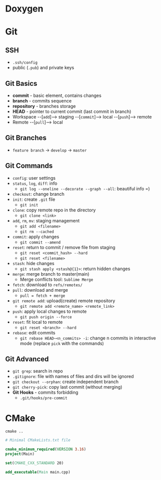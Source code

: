 # Doxygen



# Git

## SSH
- `.ssh/config`
- public (`.pub`) and private keys

## Git Basics
- **commit** - basic element, contains changes
- **branch** - commits sequence
- **repository** - branches storage
- **HEAD** - pointer to current commit (last commit in branch)
- Workspace --[`add`]--> staging --[`commit`]--> local --[`push`]--> remote
- Remote --[`pull`]--> local

## Git Branches
- `feature branch` -> `develop` -> `master`

## Git Commands
- `config`: user settings
- `status`, `log`, `diff`: info
  - `git log --oneline --decorate --graph --all`: beautiful info =)
- `checkout`: change branch
- `init`: create `.git` file
  - `git init`
- `clone`: copy remote repo in the directory
  - `git clone <link>`
- `add`, `rm`, `mv`: staging management
  - `git add <filename>` 
  - `git rm --cached`
- `commit`: apply changes
  - `git commit --amend`
- `reset`: return to commit / remove file from staging
  - `git reset <commit_hash> --hard`
  - `git reset <filename>`
- `stash`: hide changes
  - `git stash apply <stash@{1}>`: return hidden changes
- `merge`: merge branch to master(main)
  - Merge conflicts tool: `Sublime Merge`
- `fetch`: download to `refs/remotes/`
- `pull`: download and merge
  - `pull = fetch + merge`
- `git remote add`: upload(create) remote repository
  - `git remote add <remote_name> <remote_link>`
- `push`: apply local changes to remote
  - `git push origin --force`
- `reset`: fit local to remote
  - `git reset <branch> --hard`
- `rebase`: edit commits
  - `git rebase HEAD~<n_commits> -i`: change n commits in interactive mode
  (replace `pick` with the commands)

## Git Advanced
- `git grep`: search in repo
- `.gitignore`: file with names of files and dirs will be ignored
- `git checkout --orphan`: create independent branch
- `git cherry-pick`: copy last commit (without merging)
- **Git Hooks** - commits forbidding
  - `.git/hooks/pre-commit`

# CMake

`cmake ..`

```cmake
# Minimal CMakeLists.txt file

cmake_minimum_required(VERSION 3.16)
project(Main)

set(CMAKE_CXX_STANDARD 20)

add_executable(Main main.cpp)
```
